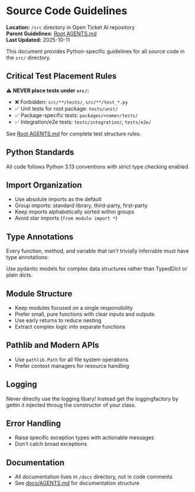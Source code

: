 # Source Code Guidelines

**Location:** `/src` directory in Open Ticket AI repository  
**Parent Guidelines:** [Root AGENTS.md](../AGENTS.md)  
**Last Updated:** 2025-10-11

This document provides Python-specific guidelines for all source code in the `src/` directory.

## Critical Test Placement Rules

⚠️ **NEVER place tests under `src/`:**

- ❌ Forbidden: `src/**/tests/`, `src/**/test_*.py`
- ✅ Unit tests for root package: `tests/unit/`
- ✅ Package-specific tests: `packages/<name>/tests/`
- ✅ Integration/e2e tests: `tests/integration/`, `tests/e2e/`

See [Root AGENTS.md](../AGENTS.md) for complete test structure rules.

## Python Standards

All code follows Python 3.13 conventions with strict type checking enabled.

## Import Organization

- Use absolute imports as the default
- Group imports: standard library, third-party, first-party
- Keep imports alphabetically sorted within groups
- Avoid star imports (`from module import *`)

## Type Annotations

Every function, method, and variable that isn't trivially inferrable must have type annotations:

Use pydantic models for complex data structures rather than TypedDict or plain dicts.

## Module Structure

- Keep modules focused on a single responsibility
- Prefer small, pure functions with clear inputs and outputs
- Use early returns to reduce nesting
- Extract complex logic into separate functions

## Pathlib and Modern APIs

- Use `pathlib.Path` for all file system operations
- Prefer context managers for resource handling

## Logging

Never directly use the logging libary! Instead get the loggingfactory by gettin it injected throug the constructor of
your class.

## Error Handling

- Raise specific exception types with actionable messages
- Don't catch broad exceptions

## Documentation

- All documentation lives in `/docs` directory, not in code comments
- See [docs/AGENTS.md](../docs/AGENTS.md) for documentation structure